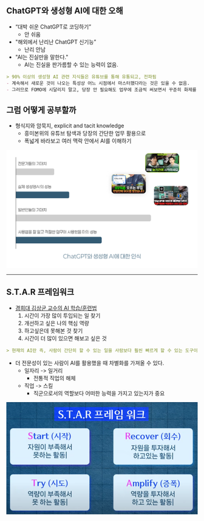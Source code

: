 ## ChatGPT와 생성형 AI에 대한 오해

- “대박 쉬운 ChatGPT로 코딩하기”
	- 안 쉬움
- "해외에서 난리난 ChatGPT 신기능” 
	- 난리 안남
- "AI는 진실만을 말한다."
	- AI는 진실을 판가름할 수 있는 능력이 없음.

```markdown
> 90% 이상의 생성형 AI 관련 지식들은 유튜브를 통해 유통되고, 전파됨
- 계속해서 새로운 것이 나오는 특성상 어느 시점에서 마스터했다라는 것은 있을 수 없음.
- 그러므로 FOMO에 시달리지 말고, 당장 안 필요해도 업무에 조금씩 써보면서 꾸준히 화제를 팔로우하기 
```

## 그럼 어떻게 공부할까

- 형식지와 암묵지, explicit and tacit knowledge
	- 흥미본위의 유튜브 탐색과 당장의 간단한 업무 활용으로
	- 폭넓게 바라보고 여러 맥락 안에서 AI를 이해하기

![](attachments/image33.png)

---

## S.T.A.R 프레임워크

- [경희대 김상균 교수의 AI 학습/훈련법](https://www.youtube.com/watch?v=sDBDHF6m578)
	1. 시간이 가장 많이 투입되는 일 찾기
	2. 개선하고 싶은 나의 핵심 역량
	3. 하고싶은데 못해본 것 찾기
	4. 시간이 더 많이 있으면 해보고 싶은 것

```markdown
> 현재의 AI란 즉, 사람이 간단히 할 수 있는 일을 사람보다 훨씬 빠르게 할 수 있는 도구이므로, 이를 초점삼아 내 업무에 어떻게 적용할지 고민해볼 것
```

- 더 전문성이 있는 사람이 AI를 활용했을 때 차별화를 가져올 수 있다.
	- 일자리 -> 일거리
		- 전통적 직업의 해체
	- 직업 -> 스킬
		- 직군으로서의 역할보다 어떠한 능력을 가지고 있는지가 중요

![](attachments/gpt-star-framework.png)